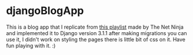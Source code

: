 # djangoBlogApp

This is a blog app that I replicate from <a href="https://www.youtube.com/playlist?list=PL4cUxeGkcC9ib4HsrXEYpQnTOTZE1x0uc">this playlist</a> made by The Net Ninja
and implemented it to Django version 3.1.1 after making migrations you can use it, I didn't work on styling the pages there is little bit of css on it. Have fun
playing with it. :)
